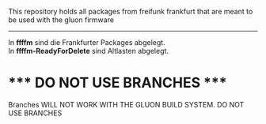 This repository holds all packages from freifunk frankfurt that are meant to be
used with the gluon firmware

---

In **ffffm** sind die Frankfurter Packages abgelegt.<br>
In **ffffm-ReadyForDelete** sind Altlasten abgelegt.


*** DO NOT USE BRANCHES ***
============================
Branches WILL NOT WORK WITH THE GLUON BUILD SYSTEM. DO NOT USE BRANCHES
